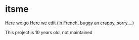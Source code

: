 itsme
=====

[Here we go](http://cedricrey.github.io/itsme/)
[Here we edit (in French, buggy an crappy, sorry....)](http://cedricrey.github.io/itsme/editor.html)

This project is 10 years old, not maintained
